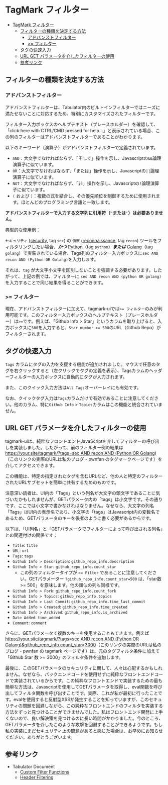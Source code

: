 # TagMark フィルター

- [TagMark フィルター](#tagmark-フィルター)
  - [フィルターの種類を決定する方法](#フィルターの種類を決定する方法)
    - [アドバンストフィルター](#アドバンストフィルター)
    - [\>= フィルター](#-フィルター)
  - [タグの快速入力](#タグの快速入力)
  - [URL GET パラメータを介したフィルターの使用](#url-get-パラメータを介したフィルターの使用)
  - [参考リンク](#参考リンク)

## フィルターの種類を決定する方法

### アドバンストフィルター

アドバンストフィルターは、Tabulator内のビルトインフィルターではニーズに満たせないことに対応するため、特別にカスタマイズされたフィルターです。

フィルター入力ボックスのヘルプテキスト（プレースホルダー）を確認して、「click here with CTRL/CMD pressed for help...」と表示されている場合、この列のフィルターはアドバンストフィルターであることがわかります。

以下のキーワード（演算子）がアドバンストフィルターで定義されています。

- `AND`：大文字でなければならず、「そして」操作を示し、Javascriptの`&&`論理演算子に似ています。
- `OR`：大文字でなければならず、「または」操作を示し、Javascriptの`||`論理演算子に似ています。
- `NOT`：大文字でなければならず、「非」操作を示し、Javascriptの`!`論理演算子に似ています。
- `(` および `)`：複数の式を結合し、その優先順位を制御するために使用されます。ほとんどのプログラミング言語と一致します。

**アドバンストフィルターで入力する文字列に引用符（`"`または`'`）は必要ありません。**

典型的な使用例：

`セキュリティ` (<u>security</u>, tag `sec`) の `偵察` (<u>reconnaissance</u>, tag `recon`) ツールをフィルタリングしたい場合、_**かつ**_ <u>Python</u>（tag `python`）_**または**_ <u>Golang</u>（tag `golang`）で実装されている場合、Tags列のフィルター入力ボックスに`sec AND recon AND (Python OR Golang)`を入力します。

それは、`tag` が大文字小文字を区別しないことを強調する必要があります。したがって、上記の例では、フィルターに `sec AND recon AND (python OR golang)` を入力することで同じ結果を得ることができます。

### >= フィルター

現在、アドバンストフィルターに加えて、tagmark-uiでは`>= フィルター`のみが利用可能です。このフィルター入力ボックスのヘルプテキスト（プレースホルダー）は`>=`です。例えば、「Github Info > Star」というカラムを取り上げると、入力ボックスに`500`を入力すると、`Star number >= 500`のURL（Github Repo）がフィルターされます。

## タグの快速入力

`Tags` カラムにタグの入力を支援する機能が追加されました。マウスで任意のタグを右クリックすると（左クリックでタグの定義を表示）、Tagsカラムのヘッダーフィルターの入力ボックスに自動的にタグが入力されます。

また、このクイック入力方法は`All Tags`オーバーレイにも有効です。

なお、クイックタグ入力は`Tags`カラムだけで有効であることに注意してください。他のカラム、特に`Github Info` > `Topics`カラムはこの機能と統合されていません。

## URL GET パラメータを介したフィルターの使用

tagmark-uiは、純粋なフロントエンドJavaScriptを介してフィルターの呼び出しを実装しました。したがって、前のフィルター例の結果は[https://your.site/tagmark/?tags=sec AND recon AND (Python OR Golang)](https://pwnfan.github.io/tagmark/?tags=sec%20AND%20recon%20AND%20(Python%20OR%20Golang))（このリンクの実際のURLは私のブログ - pwnfan のタグマークページです）を介してアクセスできます。

この機能は、特定の指定されたタグを含むURLなど、他の人と特定のフィルターされたURLサブセットを簡単に共有するためのものです。

注意深い読者は、UI内の「Tags」という列名が大文字の頭文字であることに気づいたかもしれませんが、GETパラメータ内の「tags」は小文字です。その通りです、ここでは小文字で書かなければなりません。なぜなら、大文字の列名「Tags」はUI内の表示名であり、小文字の「tags」はJavascript内の変数名であるため、GETパラメータのキーを後者のように書く必要があるからです。

以下は、「UI列名」と「GETパラメータでフィルターによって呼び出される列名」との関連付けの関係です：

- `Title`: `title`
- `URL`: `url`
- `Tags`: `tags`
- `Github Info > Description`: `github_repo_info.description`
- `Github Info > Star`: `github_repo_info.count_star`
  - この列のフィルタータイプが `>= Filter` であることに注意してください。GETパラメーター `?github_repo_info.count_star=500` は、「star数 >= 500」を意味します。他の類似の列も同様です。
- `Github Info > Fork`: `github_repo_info.count_fork`
- `Github Info > Topics`: `github_repo_info.topics`
- `Github Info > Last Commit`: `github_repo_info.time_last_commit`
- `Github Info > Created`: `github_repo_info.time_created`
- `Github Info > Archived`: `github_repo_info.is_archived`
- `Date Added`: `time_added`
- `Comment`: `comment`

さらに、GETパラメータで複数のキーを使用することもできます。例えば[https://your.site/tagmark/?tags=sec AND recon AND (Python OR Golang)&github_repo_info.count_star=3000](https://pwnfan.github.io/tagmark/?tags=sec%20AND%20recon%20AND%20(Python%20OR%20Golang)&github_repo_info.count_star=3000)（このリンクの実際のURLは私のブログ - pwnfan の tagmark ページです）は、元のタグフィルタ条件に加えて「Github Star 数 >= 3000」のフィルタ条件を追加します。

最後に、このGETパラメータのセキュリティに関して、人々は心配するかもしれません。なぜなら、バックエンドコードを使用せずに純粋なフロントエンドコードで実装されているからです。この純粋なフロントエンドで実装するための最も簡単な方法は、Javascriptを使用してGETパラメータを取得し、eval関数を呼び出してフィルタ関数を呼び出すことです。実際、これが私が最初に行ったことです。evalを使用すると反射型XSSが発生することを知っていますが、このセキュリティの問題を回避しながら、この純粋なフロントエンドのフィルタを実装する方法をずっと見つけることができませんでした。私はフロントエンド開発に上手くないので、良い解決策を見つけるのに長い時間がかかりました。今のところ、GETパラメータを介したこのような攻撃を回避することができるようです。もし私の実装にまだセキュリティ上の問題があると感じた場合は、お早めにお知らせください。ありがとうございます。

## 参考リンク

- Tabulator Document
  - [Custom Filter Functions](https://tabulator.info/docs/5.4/filter#func-builtin)
  - [Header Filtering](https://tabulator.info/docs/5.4/filter#header)